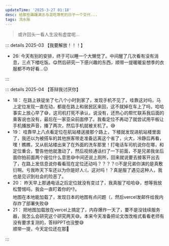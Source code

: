 ```yaml
---
updateTime: '2025-3-27 01:18'
desc: 给那些踌躇满志与混吃等死的日子一个交代...
tags: 流水账
---
```


> 或许回头一看人生没有虚度呢...

::: details 2025-03 【我要解放！！！】

- 26: 今天有别的安排，终于可以睡一个大懒觉了。中间醒了几次看有没有消息，三点下楼吃饭。😋然后研究一下感兴趣的东西，顺带一提暖暖妄想季的衣服都不咋好看...😕

:::

::: details 2025-04 【答辩我讨厌你】

- 18： 在路上铁锭坐了七八个小时到家了，发现手机不见了，哇靠这对吗，马上定位发现一直在动，都是在路上和居民区来回，这不就掉在车上了吗，哈哈事实上放心早了😅，这司机打死不承认，说没有，还热心的帮忙联系我后面的乘客说也没有，最后在一家亚朵前面停了。我看定位不再动了就尝试用平板让手机播放声音，播了两次，然后手机就被关机了。😅
- 19： 哇靠早上八点看定位在航站楼送接那个路上，下楼就发现进航站楼里面了，我还以为被搭车的其他旅客带走准备远离这个省了，火大，冷静后再看，嘿！瞧瞧，又从航站楼出来了在外面的洗车那里！打电话车司机说你在哪，和定位重合，警告他他就激动了，然后视频通话扫了一下前面，不是兄弟我坐后面你拍前面两个座位什么意思😅中间还说上厕所，回来就说要去接客开出去了，在路上发信息说你看看现在定位还动吗？？？？🙄不是兄弟你演的是真敷衍啊。亏我昨天下车还以为你是好人:(，这对吗！？真是服了遇见这种人，我也是见识到社会的险恶了。
- 20： 昨天早上那通电话之后定位就没有变过了，我真服了哈哈😅，想等我放松警惕吗，我会一直盯着你的👎。<br>地图在本地能加载了，发现日本的地图有点问题（，然后vercel发邮件给我内存炸了部署失败😅
- 21： 把地图加载放在vercel上搞定了，内存爆炸一天了，要不是没钱续服务器，我怎么会研究这个研究两天😅。本来今天准备把论文改改格式看看老师有没有要求复测的，答辩PPT也没整😅<br>顺带一提，今天定位还在那👀

:::


